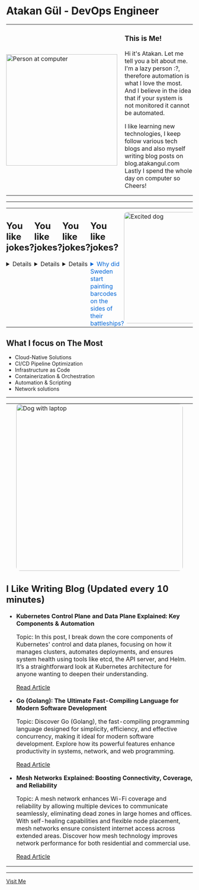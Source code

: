 # Atakan Gül - DevOps Engineer

<table style="border-collapse: collapse; border: none;">
  <tr style="border: none;">
    <td style="border: none; padding: 0;"><img src="https://i.giphy.com/media/v1.Y2lkPTc5MGI3NjExbTh4ZWY2a2JzdHMxamV6bm5pYTdla2hrdWlzMTVqeXR1aXZvNGt0cCZlcD12MV9pbnRlcm5hbF9naWZfYnlfaWQmY3Q9Zw/llKJGxQ1ESmac/giphy.gif" alt="Person at computer" width="300"></td>
    <td style="border: none; padding: 0;" width="20"></td>
    <td style="border: none; padding: 0; vertical-align: top;">
      <h3>This is Me!</h3>
      <p>Hi it's Atakan. Let me tell you a bit about me. I'm a lazy person :?, therefore automation is what I love the most. And I believe in the idea that if your system is not monitored it cannot be automated.</p>
      <p>I like learning new technologies, I keep follow various tech blogs and also myself writing blog posts on blog.atakangul.com Lastly I spend the whole day on computer so Cheers!</p>
    </td>
  </tr>
</table>

---

<table style="border-collapse: collapse; border: none;">
  <tr style="border: none;">

<td style="border: none; padding: 0; vertical-align: top;">
<h2>You like jokes?</h2>
<details>
<td style="border: none; padding: 0; vertical-align: top;">
<h2>You like jokes?</h2>
<details>
<td style="border: none; padding: 0; vertical-align: top;">
<h2>You like jokes?</h2>
<details>
<td style="border: none; padding: 0; vertical-align: top;">
<h2>You like jokes?</h2>
<details>
  <summary style="cursor: pointer; color: #0366d6;">Why did Sweden start painting barcodes on the sides of their battleships?</summary>
  <p style="margin-left: 20px;">So they could Scandinavian.</p>
</details>
</td>
</td>
</td>
</td>
    </td>
    <td style="border: none; padding: 0;" width="20"></td>
    <td style="border: none; padding: 0;"><img src="https://i.giphy.com/media/v1.Y2lkPTc5MGI3NjExbDdnZjNoMjR2MzMxZzFsZDYzN2s0bmlsN3luanp0c2c3d2ZldHRkcCZlcD12MV9pbnRlcm5hbF9naWZfYnlfaWQmY3Q9Zw/8lgqAbycBjosxjfi9k/giphy.gif" alt="Excited dog" width="300" style="border-radius: 10px;"></td>
  </tr>
</table>

<h2>What I focus on The Most</h2>
<ul>
  <li>Cloud-Native Solutions</li>
  <li>CI/CD Pipeline Optimization</li>
  <li>Infrastructure as Code</li>
  <li>Containerization & Orchestration</li>
  <li>Automation & Scripting</li>
  <li>Network solutions</li>
</ul>
      
---

<table style="border-collapse: collapse; border: none;">
  <tr style="border: none;">
    <td style="border: none; padding: 0;" colspan="2">
      <img src="https://i.giphy.com/media/v1.Y2lkPTc5MGI3NjExenRubjY2YnV1ZzFnZGF0NDN5NzF0Yml5Z20xcjd6MjZnMHZmcHBxciZlcD12MV9pbnRlcm5hbF9naWZfYnlfaWQmY3Q9Zw/Dh5q0sShxgp13DwrvG/giphy.gif" alt="Dog with laptop" width="450" style="border-radius: 10px; display: block; margin: 0 auto;">
    </td>
  </tr>
  <tr style="border: none;">
    <td style="border: none; padding: 0; vertical-align: top;" colspan="2">
      <h2>I Like Writing Blog (Updated every 10 minutes)</h2>
<ul>
<li>
  <strong>Kubernetes Control Plane and Data Plane Explained: Key Components & Automation</strong>
  <p>Topic: In this post, I break down the core components of Kubernetes' control and data planes, focusing on how it manages clusters, automates deployments, and ensures system health using tools like etcd, the API server, and Helm. It’s a straightforward look at Kubernetes architecture for anyone wanting to deepen their understanding.</p>
  <p><a href="https://atakangul.com/blogs/kubernetes-control-data-plane">Read Article</a></p>
</li>
<li>
  <strong>Go (Golang): The Ultimate Fast-Compiling Language for Modern Software Development</strong>
  <p>Topic: Discover Go (Golang), the fast-compiling programming language designed for simplicity, efficiency, and effective concurrency, making it ideal for modern software development. Explore how its powerful features enhance productivity in systems, network, and web programming.</p>
  <p><a href="https://atakangul.com/blogs/go-golang-fast-compilation">Read Article</a></p>
</li>
<li>
  <strong>Mesh Networks Explained: Boosting Connectivity, Coverage, and Reliability</strong>
  <p>Topic: A mesh network enhances Wi-Fi coverage and reliability by allowing multiple devices to communicate seamlessly, eliminating dead zones in large homes and offices. With self-healing capabilities and flexible node placement, mesh networks ensure consistent internet access across extended areas. Discover how mesh technology improves network performance for both residential and commercial use.</p>
  <p><a href="https://atakangul.com/blogs/mesh-networks-boost-connectivity-reliability">Read Article</a></p>
</li>
</ul>
    </td>
  </tr>
</table>

---

[Visit Me](https://www.atakangul.com)
